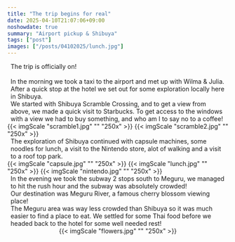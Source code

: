 ```yaml
---
title: "The trip begins for real"
date: 2025-04-10T21:07:06+09:00
noshowdate: true
summary: "Airport pickup & Shibuya"
tags: ["post"]
images: ["/posts/04102025/lunch.jpg"]
---
```





<div style="display:flex; justify-content: center">
<div style="flex-basis: 97%">
The trip is officially on!<br><br>
In the morning we took a taxi to the airport and met up with Wilma & Julia. After a quick stop at the hotel we set out for some exploration locally here in Shibuya.<br>
We started with Shibuya Scramble Crossing, and to get a view from above, we made a quick visit to Starbucks. To get access to the windows with a view we had to buy something, and who am I to say no to a coffee! 
</div>
</div>
<div style="display:flex; justify-content: center; flex-wrap: wrap">
{{< imgScale "scramble1.jpg" "" "250x" >}}
{{< imgScale "scramble2.jpg" "" "250x" >}}
</div>



<div style="display:flex; justify-content: center">
<div style="flex-basis: 97%">
The exploration of Shibuya continued with capsule machines, some noodles for lunch, a visit to the Nintendo store, alot of walking and a visit to a roof top park. 
</div>
</div>
<div style="display:flex; justify-content: center; flex-wrap: wrap">
{{< imgScale "capsule.jpg" "" "250x" >}}
{{< imgScale "lunch.jpg" "" "250x" >}}
{{< imgScale "nintendo.jpg" "" "250x" >}}
</div>


<div style="display:flex; justify-content: center">
<div style="flex-basis: 97%">
In the evening we took the subway 2 stops south to Meguru, we managed to hit the rush hour and the subway was absolutely crowded!<br>
Our destination was Meguru River, a famous cherry blossom viewing place!<br>
The Meguru area was way less crowded than Shibuya so it was much easier to find a place to eat. We settled for some Thai food before we headed back to the hotel for some well needed rest! 
</div>
</div>
<div style="display:flex; justify-content: center; flex-wrap: wrap">
{{< imgScale "flowers.jpg" "" "250x" >}}
</div>
